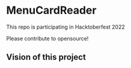 # MenuCardReader

This repo is participating in Hacktoberfest 2022

Please contribute to opensource!


## Vision of this project
